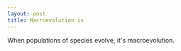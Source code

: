 ```yaml
---
layout: post
title: Macroevolution is
---
```


When populations of species evolve, it's macroevolution.
